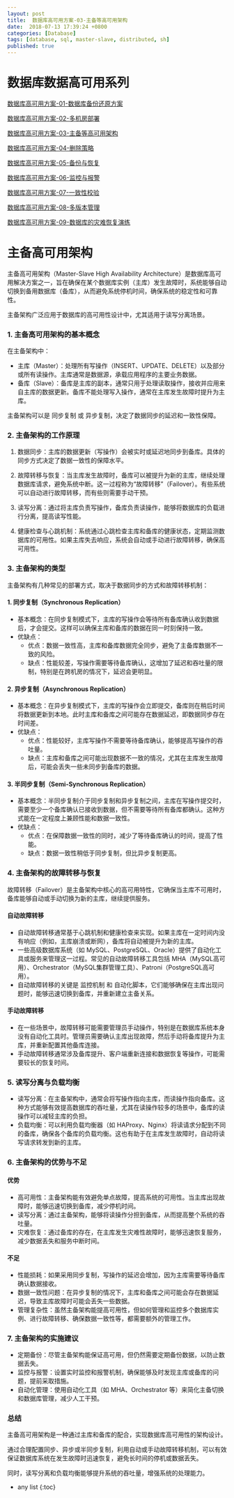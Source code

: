 ```yaml
---
layout: post
title:  数据库高可用方案-03-主备等高可用架构
date:  2018-07-13 17:39:24 +0800
categories: [Database]
tags: [database, sql, master-slave, distributed, sh]
published: true
---
```


# 数据库数据高可用系列

[数据库高可用方案-01-数据库备份还原方案](https://houbb.github.io/2018/07/13/database-recover)

[数据库高可用方案-02-多机房部署](https://houbb.github.io/2018/07/13/database-recover-02-multi-place)

[数据库高可用方案-03-主备等高可用架构](https://houbb.github.io/2018/07/13/database-recover-03-master-slave)

[数据库高可用方案-04-删除策略](https://houbb.github.io/2018/07/13/database-recover-04-delete-strategy)

[数据库高可用方案-05-备份与恢复](https://houbb.github.io/2018/07/13/database-recover-05-recover)

[数据库高可用方案-06-监控与报警](https://houbb.github.io/2018/07/13/database-recover-06-monitor-and-alarm)

[数据库高可用方案-07-一致性校验](https://houbb.github.io/2018/07/13/database-recover-07-checksum)

[数据库高可用方案-08-多版本管理](https://houbb.github.io/2018/07/13/database-recover-08-version-manager)

[数据库高可用方案-09-数据库的灾难恢复演练](https://houbb.github.io/2018/07/13/database-recover-09-problem-recover-test)


# 主备高可用架构

主备高可用架构（Master-Slave High Availability Architecture）是数据库高可用解决方案之一，旨在确保在某个数据库实例（主库）发生故障时，系统能够自动切换到备用数据库（备库），从而避免系统停机时间，确保系统的稳定性和可靠性。

主备架构广泛应用于数据库的高可用性设计中，尤其适用于读写分离场景。

### 1. 主备高可用架构的基本概念

在主备架构中：
- 主库（Master）：处理所有写操作（INSERT、UPDATE、DELETE）以及部分或所有读操作。主库通常是数据源，承载应用程序的主要业务数据。
- 备库（Slave）：备库是主库的副本，通常只用于处理读取操作，接收并应用来自主库的数据更新。备库不能处理写入操作，通常在主库发生故障时提升为主库。

主备架构可以是 同步复制 或 异步复制，决定了数据同步的延迟和一致性保障。

### 2. 主备架构的工作原理

1. 数据同步：主库的数据更新（写操作）会被实时或延迟地同步到备库。具体的同步方式决定了数据一致性的保障水平。
   
2. 故障转移与恢复：当主库发生故障时，备库可以被提升为新的主库，继续处理数据库请求，避免系统中断。这一过程称为“故障转移”（Failover）。有些系统可以自动进行故障转移，而有些则需要手动干预。

3. 读写分离：通过将主库负责写操作，备库负责读操作，能够将数据库的负载进行分离，提高读写性能。

4. 健康检查与心跳机制：系统通过心跳检查主库和备库的健康状态，定期监测数据库的可用性。如果主库失去响应，系统会自动或手动进行故障转移，确保高可用性。

### 3. 主备架构的类型

主备架构有几种常见的部署方式，取决于数据同步的方式和故障转移机制：

#### 1. 同步复制（Synchronous Replication）
   - 基本概念：在同步复制模式下，主库的写操作会等待所有备库确认收到数据后，才会提交。这样可以确保主库和备库的数据在同一时刻保持一致。
   - 优缺点：
     - 优点：数据一致性高，主库和备库数据完全同步，避免了主备库数据不一致的风险。
     - 缺点：性能较差，写操作需要等待备库确认，这增加了延迟和吞吐量的限制，特别是在跨机房的情况下，延迟会更明显。

#### 2. 异步复制（Asynchronous Replication）
   - 基本概念：在异步复制模式下，主库的写操作会立即提交，备库则在稍后时间将数据更新到本地。此时主库和备库之间可能存在数据延迟，即数据同步存在时间差。
   - 优缺点：
     - 优点：性能较好，主库写操作不需要等待备库确认，能够提高写操作的吞吐量。
     - 缺点：主库和备库之间可能出现数据不一致的情况，尤其在主库发生故障后，可能会丢失一些未同步到备库的数据。

#### 3. 半同步复制（Semi-Synchronous Replication）
   - 基本概念：半同步复制介于同步复制和异步复制之间，主库在写操作提交时，需要至少一个备库确认已接收到数据，但不需要等待所有备库都确认。这种方式能在一定程度上兼顾性能和数据一致性。
   - 优缺点：
     - 优点：在保障数据一致性的同时，减少了等待备库确认的时间，提高了性能。
     - 缺点：数据一致性稍低于同步复制，但比异步复制更高。

### 4. 主备架构的故障转移与恢复

故障转移（Failover）是主备架构中核心的高可用特性，它确保当主库不可用时，备库能够自动或手动切换为新的主库，继续提供服务。

#### 自动故障转移
- 自动故障转移通常基于心跳机制和健康检查来实现。如果主库在一定时间内没有响应（例如，主库崩溃或断网），备库将自动被提升为新的主库。
- 一些高级数据库系统（如 MySQL、PostgreSQL、Oracle）提供了自动化工具或服务来管理这一过程。常见的自动故障转移工具包括 MHA（MySQL高可用）、Orchestrator（MySQL集群管理工具）、Patroni（PostgreSQL高可用）。
- 自动故障转移的关键是 监控机制 和 自动化脚本，它们能够确保在主库出现问题时，能够迅速切换到备库，并重新建立主备关系。

#### 手动故障转移
- 在一些场景中，故障转移可能需要管理员手动操作，特别是在数据库系统本身没有自动化工具时。管理员需要确认主库出现故障，然后手动将备库提升为主库，并重新配置其他备库连接。
- 手动故障转移通常涉及备库提升、客户端重新连接和数据恢复等操作，可能需要较长的恢复时间。

### 5. 读写分离与负载均衡

- 读写分离：在主备架构中，通常会将写操作指向主库，而读操作指向备库。这种方式能够有效提高数据库的吞吐量，尤其在读操作较多的场景中，备库的读操作可以减轻主库的负担。
- 负载均衡：可以利用负载均衡器（如 HAProxy、Nginx）将读请求分配到不同的备库，确保各个备库的负载均衡。这也有助于在主库发生故障时，自动将读写请求转发到新的主库。

### 6. 主备架构的优势与不足

#### 优势
- 高可用性：主备架构能有效避免单点故障，提高系统的可用性。当主库出现故障时，能够迅速切换到备库，减少停机时间。
- 读写分离：通过主备架构，能够将读操作分担到备库，从而提高整个系统的吞吐量。
- 灾难恢复：通过备库的存在，在主库发生灾难性故障时，能够迅速恢复服务，减少数据丢失和服务中断时间。

#### 不足
- 性能损耗：如果采用同步复制，写操作的延迟会增加，因为主库需要等待备库确认数据接收。
- 数据一致性问题：在异步复制的情况下，主库和备库之间可能会存在数据延迟，导致主库故障时可能会丢失一些数据。
- 管理复杂性：虽然主备架构能提高可用性，但如何管理和监控多个数据库实例、进行故障转移、确保数据一致性等，都需要额外的管理工作。

### 7. 主备架构的实施建议

- 定期备份：尽管主备架构能保证高可用，但仍然需要定期备份数据，以防止数据丢失。
- 监控与报警：设置实时监控和报警机制，确保能够及时发现主库或备库的问题，提前采取措施。
- 自动化管理：使用自动化工具（如 MHA、Orchestrator 等）来简化主备切换和数据库管理，减少人工干预。

### 总结

主备高可用架构是一种通过主库和备库的配合，实现数据库高可用性的架构设计。

通过合理配置同步、异步或半同步复制，利用自动或手动故障转移机制，可以有效保证数据库系统在发生故障时迅速恢复，避免长时间的停机或数据丢失。

同时，读写分离和负载均衡能够提升系统的吞吐量，增强系统的处理能力。

* any list
{:toc}
